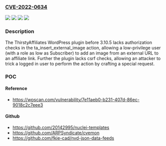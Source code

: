 ### [CVE-2022-0634](https://cve.mitre.org/cgi-bin/cvename.cgi?name=CVE-2022-0634)
![](https://img.shields.io/static/v1?label=Product&message=ThirstyAffiliates&color=blue)
![](https://img.shields.io/static/v1?label=Version&message=0%3C%203.10.5%20&color=brighgreen)
![](https://img.shields.io/static/v1?label=Vulnerability&message=CWE-352%20Cross-Site%20Request%20Forgery%20(CSRF)&color=brighgreen)
![](https://img.shields.io/static/v1?label=Vulnerability&message=CWE-862%20Missing%20Authorization&color=brighgreen)

### Description

The ThirstyAffiliates WordPress plugin before 3.10.5 lacks authorization checks in the ta_insert_external_image action, allowing a low-privilege user (with a role as low as Subscriber) to add an image from an external URL to an affiliate link. Further the plugin lacks csrf checks, allowing an attacker to trick a logged in user to perform the action by crafting a special request.

### POC

#### Reference
- https://wpscan.com/vulnerability/7e11aeb0-b231-407d-86ec-9018c2c7eee3

#### Github
- https://github.com/20142995/nuclei-templates
- https://github.com/ARPSyndicate/cvemon
- https://github.com/fkie-cad/nvd-json-data-feeds

